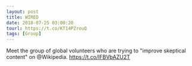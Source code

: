 ```yaml
---
layout: post
title: WIRED
date: 2018-07-25 03:00:20
tourl: https://t.co/KT14PZrouQ
tags: [Group]
---
```

Meet the group of global volunteers who are trying to "improve skeptical content" on @Wikipedia. https://t.co/lFBVbAZU2T